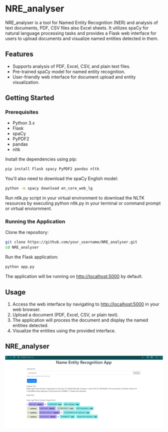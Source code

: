 # NRE_analyser

NRE_analyser is a tool for Named Entity Recognition (NER) and analysis of text documents, PDF, CSV files also Excel sheets. It utilizes spaCy for natural language processing tasks and provides a Flask web interface for users to upload documents and visualize named entities detected in them.

## Features

- Supports analysis of PDF, Excel, CSV, and plain text files.
- Pre-trained spaCy model for named entity recognition.
- User-friendly web interface for document upload and entity visualization.

## Getting Started

### Prerequisites

- Python 3.x
- Flask
- spaCy
- PyPDF2
- pandas
- nltk

Install the dependencies using pip:

```bash
pip install Flask spacy PyPDF2 pandas nltk
```

You'll also need to download the spaCy English model:

```bash
python -m spacy download en_core_web_lg
```

 Run ntlk.py script in your virtual environment to download the NLTK resources by executing python nltk.py in your terminal or command prompt or virtual enviornment.

### Running the Application

Clone the repository:

```bash
git clone https://github.com/your_username/NRE_analyser.git
cd NRE_analyser
```

Run the Flask application:

```bash
python app.py
```

The application will be running on <http://localhost:5000> by default.

## Usage

1. Access the web interface by navigating to <http://localhost:5000> in your web browser.
2. Upload a document (PDF, Excel, CSV, or plain text).
3. The application will process the document and display the named entities detected.
4. Visualize the entities using the provided interface.

## NRE_analyser

![NRE_Analyser](https://github.com/Nehadasmk/DataScience_Project/blob/main/images/NRE_Analyzerapp_image.png)
